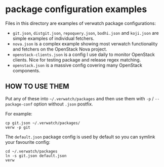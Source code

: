 package configuration examples
==============================

Files in this directory are examples of verwatch package configurations:

 * `git.json`, `distgit.json`, `repoquery.json`, `bodhi.json` and `koji.json`
   are simple examples of individual fetchers.
 * `nova.json` is a complex example showing most verwatch functionality and
   fetchers on the OpenStack Nova project.
 * `openstack-clients.json` is a config I use daily to monitor OpenStack
   clients. Nice for testing package and release regex matching.
 * `openstack.json` is a massive config covering many OpenStack components.


HOW TO USE THEM
---------------

Put any of these into `~/.verwatch/packages` and then use them with
`-p` / `--package-conf` option without `.json` postfix.

For example:

    cp git.json ~/.verwatch/packages/
    verw -p git

The `default.json` package config is used by default so you can symlink your
favourite config:

    cd ~/.verwatch/packages
    ln -s git.json default.json
    verw
